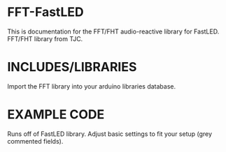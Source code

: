FFT-FastLED
===========

This is documentation for the FFT/FHT audio-reactive library for FastLED.
FFT/FHT library from TJC.

INCLUDES/LIBRARIES
==================

Import the FFT library into your arduino libraries database.

EXAMPLE CODE
============

Runs off of FastLED library. Adjust basic settings to fit your setup (grey commented fields).

